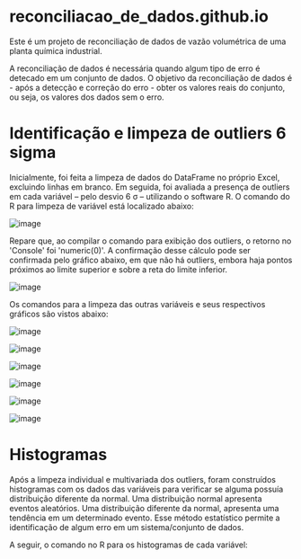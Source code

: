 # reconciliacao_de_dados.github.io
Este é um projeto de reconciliação de dados de vazão volumétrica de uma planta química industrial. 

A reconciliação de dados é necessária quando algum tipo de erro é detecado em um conjunto de dados. O objetivo da reconciliação de dados é - após a detecção e correção do erro - obter os valores reais do conjunto, ou seja, os valores dos dados sem o erro.

# Identificação e limpeza de outliers 6 sigma

Inicialmente, foi feita a limpeza de dados do DataFrame no próprio Excel, excluindo linhas em branco. Em seguida, foi avaliada a presença de outliers em cada variável – pelo desvio 6 σ – utilizando o software R. O comando do R para limpeza de variável está localizado abaixo: 

![image](https://user-images.githubusercontent.com/81119854/124486313-d8a3cd80-dd83-11eb-85bb-8214c190f29d.png)

Repare que, ao compilar o comando para exibição dos outliers, o retorno no 'Console' foi 'numeric(0)'. A confirmação desse cálculo pode ser confirmada pelo gráfico abaixo, em que não há outliers, embora haja pontos próximos ao limite superior e sobre a reta do limite inferior.

![image](https://user-images.githubusercontent.com/81119854/124486764-4d770780-dd84-11eb-94bf-3242c54af358.png)

Os comandos para a limpeza das outras variáveis e seus respectivos gráficos são vistos abaixo: 

![image](https://user-images.githubusercontent.com/81119854/124487364-fcb3de80-dd84-11eb-9e14-be1d40e468b0.png)

![image](https://user-images.githubusercontent.com/81119854/124487420-148b6280-dd85-11eb-8ab7-0203ae3f2c8a.png)

![image](https://user-images.githubusercontent.com/81119854/124487710-6d5afb00-dd85-11eb-94ea-2bcab61285fc.png)

![image](https://user-images.githubusercontent.com/81119854/124487591-4ac8e200-dd85-11eb-9d14-0d77d9ca8554.png)

![image](https://user-images.githubusercontent.com/81119854/124487845-8fed1400-dd85-11eb-93a1-103ce7ef4a50.png)

![image](https://user-images.githubusercontent.com/81119854/124487984-b57a1d80-dd85-11eb-84c6-da3f9d6b45f1.png)

# Histogramas

Após a limpeza individual e multivariada dos outliers, foram construídos histogramas com os dados das variáveis para verificar se alguma possuía distribuição diferente da normal. Uma distribuição normal apresenta eventos aleatórios. Uma distribuição diferente da normal, apresenta uma tendência em um determinado evento. Esse método estatístico permite a identificação de algum erro em um sistema/conjunto de dados.

A seguir, o comando no R para os histogramas de cada variável: 

